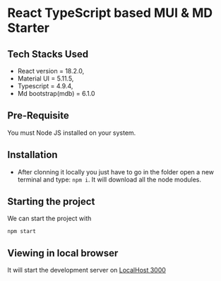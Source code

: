 # React TypeScript based MUI & MD Starter

## Tech Stacks Used
- React version = 18.2.0,
- Material UI = 5.11.5,
- Typescript = 4.9.4,
- Md bootstrap(mdb) = 6.1.0

## Pre-Requisite
You must Node JS installed on your system.

## Installation 
- After clonning it locally you just have to go in the folder open a new terminal and type:
`npm i`. It will download all the node modules.

## Starting the project
We can start the project with 
```
npm start
```

## Viewing in local browser
It will start the development server on <a href="http://localhost:3000">LocalHost 3000</a>